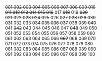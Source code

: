 ~~001 002 003 004 005 006 007 008 009 010~~  
~~011 012 013 014 015 016~~ 017 ~~018~~ 019 ~~020~~  
~~021 022 023 024 025~~ 026 ~~027 028 029 030~~  
~~031~~ 032 033 ~~034 035 036 037~~ 038 ~~039 040~~  
041 ~~042~~ 043 044 045 046 047 ~~048~~ 049 050  
051 052 053 054 055 056 057 058 059 060  
061 062 063 064 065 066 ~~067~~ 068 069 070  
071 072 073 074 075 076 077 078 079 080  
081 082 083 084 085 086 087 088 089 090  
091 092 093 094 095 096 097 098 099 100  
